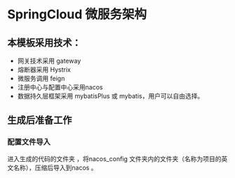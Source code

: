# SpringCloud 微服务架构

## 本模板采用技术：

- 网关技术采用 gateway
- 熔断器采用  Hystrix
- 微服务调用 feign 
- 注册中心与配置中心采用nacos 
- 数据持久层框架采用  mybatisPlus 或 mybatis，用户可以自由选择。


## 生成后准备工作

### 配置文件导入

进入生成的代码的文件夹 ，将nacos_config 文件夹内的文件夹（名称为项目的英文名称），压缩后导入到nacos 。

